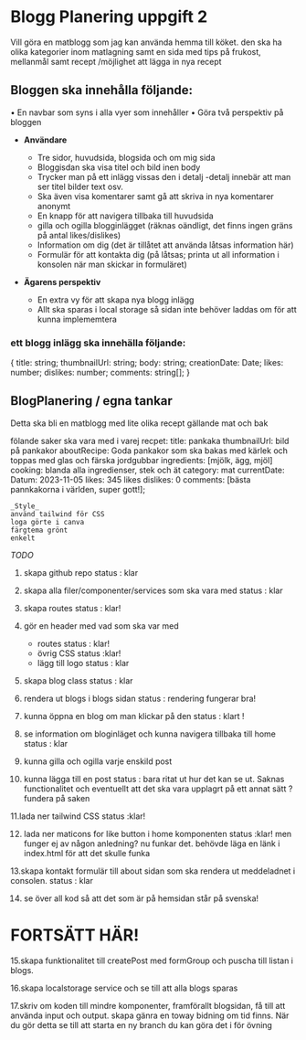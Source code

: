  
 # Blogg Planering uppgift 2

Vill göra en matblogg som jag kan använda hemma till köket. den ska ha olika kategorier inom matlagning samt en sida med tips på frukost, mellanmål samt recept /möjlighet att lägga in nya recept 

 ## Bloggen ska innehålla följande:
• En navbar som syns i alla vyer som innehåller
• Göra två perspektiv på bloggen

- **Användare**
   - Tre sidor, huvudsida, blogsida och om mig sida
   - Bloggisdan ska visa titel och bild inen body
   - Trycker man på ett inlägg vissas den i detalj -detalj innebär att man ser titel bilder text osv.
   - Ska även visa komentarer samt gå att skriva in nya komentarer anonymt
   - En knapp för att navigera tillbaka till huvudsida
   - gilla och ogilla blogginlägget (räknas oändligt, det finns ingen gräns på antal likes/dislikes)
   - Information om dig (det är tillåtet att använda låtsas information här)
   - Formulär för att kontakta dig (på låtsas; printa ut all information i konsolen när man skickar in formuläret)

- **Ägarens perspektiv**
   - En extra vy för att skapa nya blogg inlägg
   - Allt ska sparas i local storage så sidan inte behöver laddas om för att kunna implememtera

 ### ett blogg inlägg ska innehälla följande: 

{
title: string;
thumbnailUrl: string;
body: string;
creationDate: Date;
likes: number;
dislikes: number;
comments: string[];
}

 ## BlogPlanering / egna tankar 
  Detta ska bli en matblogg med lite olika recept gällande mat och bak

  fölande saker ska vara med i varej recpet: 
    title: pankaka
    thumbnailUrl: bild på pankakor
    aboutRecipe: Goda pankakor som ska bakas med kärlek och toppas med glas och färska jordgubbar 
    ingredients: [mjölk, ägg, mjöl]
    cooking: blanda alla ingredienser, stek och ät 
    category: mat
    currentDate: Datum: 2023-11-05
    likes: 345 likes
    dislikes: 0
    comments: [bästa pannkakorna i världen, super gott!];

    _Style_
    använd tailwind för CSS 
    loga görte i canva 
    färgtema grönt 
    enkelt 
_TODO_

1. skapa github repo
status : klar
2. skapa alla filer/componenter/services som ska vara med
status : klar

3. skapa routes 
status : klar! 

4. gör en header med vad som ska var med
   - routes 
   status : klar! 
   - övrig CSS 
   status  :klar!
   - lägg till logo 
   status : klar 

5.  skapa blog class
   status : klar

6.  rendera ut blogs i blogs sidan
   status : rendering fungerar bra!

7.   kunna öppna en blog om man klickar på den 
status : klart !

8.   se information om bloginläget och kunna navigera tillbaka till home
      status : klar 
9.   kunna gilla och ogilla varje enskild post

10.  kunna lägga till en post
status : bara ritat ut hur det kan se ut. Saknas functionalitet och eventuellt att det ska vara upplagrt på ett annat sätt ? fundera på saken

11.lada ner tailwind CSS status :klar! 

12. lada ner maticons for like button i home komponenten 
 status :klar! men funger ej av någon anledning? nu funkar det. behövde läga en länk i index.html för att det skulle funka

 13.skapa kontakt formulär till about sidan som ska rendera ut meddeladnet i consolen.
 status : klar

14. se över all kod så att det som är på hemsidan står på svenska! 
 # FORTSÄTT HÄR! 

15.skapa funktionalitet till createPost med formGroup och puscha till listan  i blogs.

16.skapa localstorage service och se till att alla blogs sparas 

17.skriv om koden till mindre komponenter, framförallt blogsidan, få till att använda input och output. skapa gänra en toway bidning om tid finns. När du gör detta se till att starta en ny branch du kan göra det i för övning



